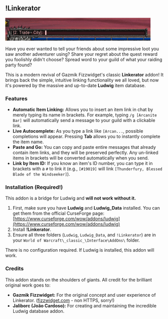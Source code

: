 ## !Linkerator

![](Linkerator.gif)

Have you ever wanted to tell your friends about some impressive loot you saw another adventurer using? Share your regret about the quest reward you foolishly didn't choose? Spread word to your guild of what your raiding party found?

This is a modern revival of Gazmik Fizzwidget's classic **Linkerator** addon! It brings back the simple, intuitive linking functionality we all loved, but now it's powered by the massive and up-to-date **Ludwig** item database.

### Features

-   **Automatic Item Linking:** Allows you to insert an item link in chat by merely typing its name in brackets. For example, typing `/g [Arcanite Bar]` will automatically send a message to your guild with a clickable link.
-   **Live Autocomplete:** As you type a link like `[Arcan...`, possible completions will appear. Pressing **Tab** allows you to instantly complete the item name.
-   **Paste and Go:** You can copy and paste entire messages that already contain item links, and they will be preserved perfectly. Any un-linked items in brackets will be converted automatically when you send.
-   **Link by Item ID:** If you know an item's ID number, you can type it in brackets with a `#` to link it (e.g., `[#19019]` will link `[Thunderfury, Blessed Blade of the Windseeker]`).

### Installation (Required!)

This addon is a bridge for Ludwig and **will not work without it.**

1.   First, make sure you have **Ludwig** and **Ludwig\_Data** installed. You can get them from the official CurseForge page: [https://www.curseforge.com/wow/addons/ludwig](https://www.curseforge.com/wow/addons/ludwig)
2.   Install **!Linkerator**.
3.   Ensure all three folders (`Ludwig`, `Ludwig_Data`, and `!Linkerator`) are in your `World of Warcraft\_classic_\Interface\AddOns\` folder.

There is no configuration required. If Ludwig is installed, this addon will work.

### Credits

This addon stands on the shoulders of giants. All credit for the brilliant original work goes to:

-   **Gazmik Fizzwidget:** For the original concept and user experience of Linkerator. ([fizzwidget.com](http://fizzwidget.com/) - non HTTPS, sorry!)
-   **Jaliborc (João Cardoso):** For creating and maintaining the incredible Ludwig database addon.
